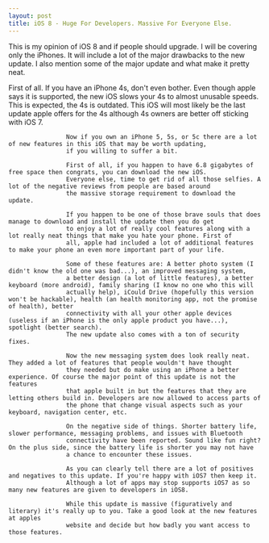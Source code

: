 ```yaml
---
layout: post
title: iOS 8 - Huge For Developers. Massive For Everyone Else.
---
```


This is my opinion of iOS 8 and if people should upgrade. 
I will be covering only the iPhones. It will include a lot 
of the major drawbacks to the new update. I also mention some 
of the major update and what make it pretty neat.

First of all. If you have an iPhone 4s, don't even bother. Even 
though apple says it is supported, the new iOS slows your 4s to 
almost unusable speeds. This is expected, the 4s is outdated. This 
iOS will most likely be the last update apple offers for the 4s 
although 4s owners are better off sticking with iOS 7.

					Now if you own an iPhone 5, 5s, or 5c there are a lot of new features in this iOS that may be worth updating, 
					if you willing to suffer a bit.

					First of all, if you happen to have 6.8 gigabytes of free space then congrats, you can download the new iOS. 
					Everyone else, time to get rid of all those selfies. A lot of the negative reviews from people are based around 
					the massive storage requirement to download the update.

					If you happen to be one of those brave souls that does manage to download and install the update then you do get 
					to enjoy a lot of really cool features along with a lot really neat things that make you hate your phone. First of 
					all, apple had included a lot of additional features to make your phone an even more important part of your life. 

					Some of these features are: A better photo system (I didn't know the old one was bad...), an improved messaging system, 
					a better design (a lot of little features), a better keyboard (more android), family sharing (I know no one who this will 
					actually help), iCould Drive (hopefully this version won't be hackable), health (an health monitoring app, not the promise of health), better 
					connectivity with all your other apple devices (useless if an iPhone is the only apple product you have...), spotlight (better search). 
					The new update also comes with a ton of security fixes.

					Now the new messaging system does look really neat. They added a lot of features that people wouldn't have thought 
					they needed but do make using an iPhone a better experience. Of course the major point of this update is not the features 
					that apple built in but the features that they are letting others build in. Developers are now allowed to access parts of 
					the phone that change visual aspects such as your keyboard, navigation center, etc.

					On the negative side of things. Shorter battery life, slower performance, messaging problems, and issues with Bluetooth 
					connectivity have been reported. Sound like fun right? On the plus side, since the battery life is shorter you may not have 
					a chance to encounter these issues.

					As you can clearly tell there are a lot of positives and negatives to this update. If you're happy with iOS7 then keep it. 
					Although a lot of apps may stop supports iOS7 as so many new features are given to developers in iOS8.

					While this update is massive (figuratively and literary) it's really up to you. Take a good look at the new features at apples 
					website and decide but how badly you want access to those features.